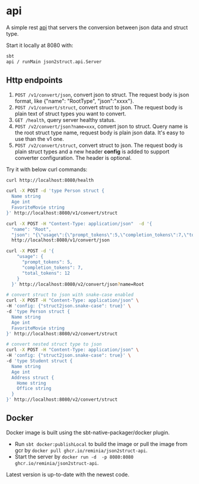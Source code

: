 # api

A simple rest [api](src/main/scala/json2struct/api/Server.scala) that servers the conversion between json data and struct type.

Start it locally at 8080 with:
```bash
sbt
api / runMain json2struct.api.Server
```

## Http endpoints

1. `POST /v1/convert/json`, convert json to struct. The request body is json format,
 like {"name": "RootType", "json":"xxxx"}.
2. `POST /v1/convert/struct`, convert struct to json. The request body is plain text of struct types you want to convert.
3. `GET /health`, query server healthy status.
4. `POST /v2/convert/json?name=xxx`, convert json to struct. Query name is the root struct type name,
request body is plain json data. It's easy to use than the v1 one.
5. `POST /v2/convert/struct`, convert struct to json. The request body is plain struct types and a new header **config**
is added to support converter configuration. The header is optional.

Try it with below curl commands:

```bash
curl http://localhost:8080/health

curl -X POST -d 'type Person struct {
  Name string
  Age int
  FavoriteMovie string
}' http://localhost:8080/v1/convert/struct

curl -X POST -H "Content-Type: application/json"  -d '{
  "name": "Root",
  "json": "{\"usage\":{\"prompt_tokens\":5,\"completion_tokens\":7,\"total_tokens\":12}}"}' \
  http://localhost:8080/v1/convert/json

curl -X POST -d '{
    "usage": {
      "prompt_tokens": 5,
      "completion_tokens": 7,
      "total_tokens": 12
    }
  }' http://localhost:8080/v2/convert/json?name=Root

# convert struct to json with snake-case enabled
curl -X POST -H "Content-Type: application/json" \
-H 'config: {"struct2json.snake-case": true}' \
-d 'type Person struct {
  Name string
  Age int
  FavoriteMovie string
}' http://localhost:8080/v2/convert/struct

# convert nested struct type to json
curl -X POST -H "Content-Type: application/json" \
-H 'config: {"struct2json.snake-case": true}' \
-d 'type Student struct {
  Name string
  Age int
  Address struct {
    Home string
    Office string
  }
}' http://localhost:8080/v2/convert/struct
```

## Docker
Docker image is built using the sbt-native-packager/docker plugin.
* Run `sbt docker:publishLocal` to build the image or pull the image from gcr by `docker pull ghcr.io/reminia/json2struct-api`.
* Start the server by `docker run -d  -p 8080:8080 ghcr.io/reminia/json2struct-api`.

Latest version is up-to-date with the newest code.
